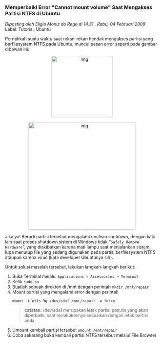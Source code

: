 ### **Memperbaiki Error "Cannot mount volume" Saat Mengakses Partisi NTFS di Ubuntu**
_Diposting oleh Eligio Moniz do Rego di 14.31 . Rabu, 04 Februari 2009_
<br>
Label: Tutorial, Ubuntu

Pernahkah suatu waktu saat rekan-rekan hendak mengakses partisi yang berfilesystem NTFS pada Ubuntu, muncul pesan error seperti pada gambar dibawah ini:
<div align="center">
	<img src="./posts/2009-02-04-memperbaiki-error-cannot-mount-volume-saat-mengakses-partisi-ntfs-di-ubuntu/1.png" height="200px" alt="img">
</div> 
<br>
<div align="center">
	<img src="./posts/2009-02-04-memperbaiki-error-cannot-mount-volume-saat-mengakses-partisi-ntfs-di-ubuntu/2.png" height="350px" alt="img">
</div> 

Jika ya! Berarti partisi tersebut mengalami unclean shutdown, dengan kata lain saat proses shutdown sistem di Windows tidak “`Safely Remove Hardware`”, yang diakibatkan karena mati lampu saat menjalankan sistem, lupa menutup file yang sedang digunakan pada partisi berfilesystem NTFS ataupun karena virus (kata developer Ubuntunya sih).

Untuk solusi masalah tersebut, lakukan langkah-langkah berikut:

1. Buka Terminal melalui `Applications → Accessories → Terminal`
1. Ketik `sudo su`
1. Buatlah sebuah direktori di /mnt dengan perintah `mkdir /mnt/repair`
1. Mount partisi yang mengalami error dengan perintah
    ```
    mount -t ntfs-3g /dev/sda1 /mnt/repair -o force

    ```
    > **catatan:**
    > /dev/sda1 merupakan letak partisi penulis yang akan diperbaiki, saat melakukannya sesuaikan dengan letak partisi anda.
1. Umount kembali partisi tersebut `umount /mnt/repair`
1. Coba sekarang buka kembali partisi NTFS tersebut melalui File Browser